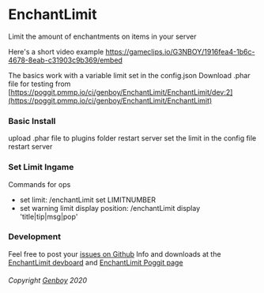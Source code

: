 
# EnchantLimit
Limit the amount of enchantments on items in your server

Here's a short video example
https://gameclips.io/G3NBOY/1916fea4-1b6c-4678-8eab-c31903c9b369/embed

The basics work with a variable limit set in the config.json
Download .phar file for testing from [https://poggit.pmmp.io/ci/genboy/EnchantLimit/EnchantLimit/dev:2](https://poggit.pmmp.io/ci/genboy/EnchantLimit/EnchantLimit) 

### Basic Install

upload .phar file to plugins folder 
restart server 
set the limit in the config file 
restart server

### Set Limit Ingame

Commands for ops 
- set limit: /enchantLimit set LIMITNUMBER
- set warning limit display position: /enchantLimit display 'title|tip|msg|pop' 
    
### Development
Feel free to post your [issues on Github](https://github.com/genboy/EnchantLimit/issues) 
Info and downloads at the  [EnchantLimit devboard](https://github.com/genboy/EnchantLimit/projects/1) and  [EnchantLimit Poggit page](https://poggit.pmmp.io/ci/genboy/EnchantLimit/EnchantLimit) 


###### [](https://github.com/genboy/Festival#copyright-genboy-2018---2019)Copyright [Genboy](https://genboy.net/minecraft) 2020
